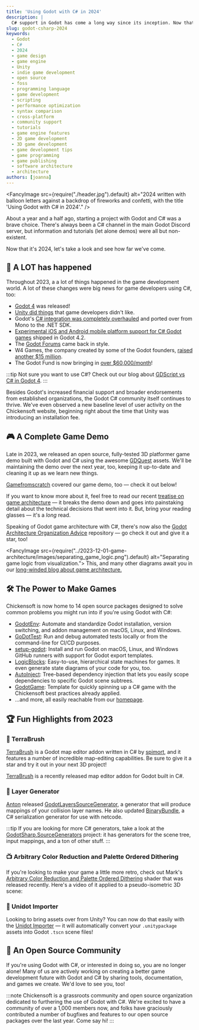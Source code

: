 ```yaml
---
title: 'Using Godot with C# in 2024'
description: |
  C# support in Godot has come a long way since its inception. Now that it's 2024, let's dive in and see what it's like.
slug: godot-csharp-2024
keywords:
  - Godot
  - C#
  - 2024
  - game design
  - game engine
  - Unity
  - indie game development
  - open source
  - foss
  - programming language
  - game development
  - scripting
  - performance optimization
  - syntax comparison
  - cross-platform
  - community support
  - tutorials
  - game engine features
  - 2D game development
  - 3D game development
  - game development tips
  - game programming
  - game publishing
  - software architecture
  - architecture
authors: [joanna]
---
```


<FancyImage src={require("./header.jpg").default} alt="2024 written with balloon letters against a backdrop of fireworks and confetti, with the title 'Using Godot with C# in 2024'." />

About a year and a half ago, starting a project with Godot and C# was a brave choice. There's always been a C# channel in the main Godot Discord server, but information and tutorials (let alone demos) were all but non-existent.

Now that it's 2024, let's take a look and see how far we've come.

<!-- truncate -->

## 🥳 A LOT has happened

Throughout 2023, a a lot of things happened in the game development world. A lot of these changes were big news for game developers using C#, too:

- [Godot 4][godot4] was released!
- [Unity did things][can-godot-deliver] that game developers didn't like.
- Godot's [C# integration was completely overhauled][mono-to-net] and ported over from Mono to the .NET SDK.
- [Experimental iOS and Android mobile platform support for C# Godot games][csharp-mobile] shipped in Godot 4.2.
- The [Godot Forums][godot-forums] came back in style.
- W4 Games, the company created by some of the Godot founders, [raised another $15 million][w4].
- The Godot Fund is now bringing in [over $60,000/month][godot-fund]!

:::tip
Not sure you want to use C#? Check out our blog about [GDScript vs C# in Godot 4][gdscript-vs-csharp].
:::

Besides Godot's increased financial support and broader endorsements from established organizations, the Godot C# community itself continues to thrive. We've even observed a new baseline level of user activity on the Chickensoft website, beginning right about the time that Unity was introducing an installation fee.

## 🎮 A Complete Game Demo

Late in 2023, we released an open source, fully-tested 3D platformer game demo built with Godot and C# using the awesome [GDQuest] assets. We'll be maintaining the demo over the next year, too, keeping it up-to-date and cleaning it up as we learn new things.

<Spacer><GithubCard profile='chickensoft-games' repo='GameDemo' logo='/img/chickensoft/game_demo.png'/></Spacer>

[Gamefromscratch] covered our game demo, too — check it out below!

<Spacer><YoutubeEmbed embedUrl="https://www.youtube.com/embed/rQyEu1pkcTk?si=YaJ7fRPHgHyZnUe3" /></Spacer>

If you want to know more about it, feel free to read our recent [treatise on game architecture][game-arch] — it breaks the demo down and goes into painstaking detail about the technical decisions that went into it. But, bring your reading glasses — it's a _long_ read.

Speaking of Godot game architecture with C#, there's now also the [Godot Architecture Organization Advice][godot-arch-advice] repository — go check it out and give it a star, too!

<FancyImage src={require("../2023-12-01-game-architecture/images/separating_game_logic.png").default} alt="Separating game logic from visualization.">
This, and many other diagrams await you in our <a href="http://chickensoft.games/blog/game-architecture">long-winded blog about game architecture.</a>
</FancyImage>

## 🛠 The Power to Make Games

Chickensoft is now home to 14 open source packages designed to solve common problems you might run into if you're using Godot with C#:

- [GodotEnv]: Automate and standardize Godot installation, version switching, and addon management on macOS, Linux, and Windows.
- [GoDotTest]: Run and debug automated tests locally or from the command-line for CI/CD purposes.
- [setup-godot]: Install and run Godot on macOS, Linux, and Windows GitHub runners with support for Godot export templates.
- [LogicBlocks]: Easy-to-use, hierarchical state machines for games. It even generate state diagrams of your code for you, too.
- [AutoInject]: Tree-based dependency injection that lets you easily scope dependencies to specific Godot scene subtrees.
- [GodotGame]: Template for quickly spinning up a C# game with the Chickensoft best practices already applied.
- ...and more, all easily reachable from our [homepage][chickensoft].

## 🏆 Fun Highlights from 2023

### 🎨 TerraBrush

[TerraBrush] is a Godot map editor addon written in C# by [spimort], and it features a number of incredible map-editing capabilities. Be sure to give it a star and try it out in your next 3D project!

<FancyImage src="https://github.com/spimort/TerraBrush/raw/main/preview.gif?raw=true" alt="The TerraBrush map editor being used inside the Godot game engine.">
<a href="hhttps://github.com/spimort/TerraBrush">TerraBrush</a> is a recently released map editor addon for Godot built in C#.
</FancyImage>

### 🍰 Layer Generator

[Anton] released [GodotLayersSourceGenerator], a generator that will produce mappings of your collision layer names. He also updated [BinaryBundle], a C# serialization generator for use with netcode.

:::tip
If you are looking for more C# generators, take a look at the [GodotSharp.SourceGenerators] project: it has generators for the scene tree, input mappings, and a ton of other stuff.
:::

### 📺 Arbitrary Color Reduction and Palette Ordered Dithering

If you're looking to make your game a little more retro, check out Mark's [Arbitrary Color Reduction and Palette Ordered Dithering][dither] shader that was released recently. Here's a video of it applied to a pseudo-isometric 3D scene:

<ReactPlayer width="100%" playing={true} loop={true} controls={true} url="/media/dither.mp4" />

### 🌉 Unidot Importer

Looking to bring assets over from Unity? You can now do that easily with the [Unidot Importer][unidot] — it will automatically convert your `.unitypackage` assets into Godot `.tscn` scene files!

<FancyImage src="https://github.com/V-Sekai/unidot_importer/raw/main/unidot_example.jpg" alt="Unidot importing a Unity asset package into Godot." />

## 🐤 An Open Source Community

If you're using Godot with C#, or interested in doing so, you are no longer alone! Many of us are actively working on creating a better game development future with Godot and C# by sharing tools, documentation, and games we create. We'd love to see you, too!

:::note
Chickensoft is a grassroots community and open source organization dedicated to furthering the use of Godot with C#. We're excited to have a community of over a 1,000 members now, and folks have graciously contributed a number of bugfixes and features to our open source packages over the last year. Come say hi!
:::

<Spacer><BlogDiscordInvite /></Spacer>

[GDQuest]: https://www.gdquest.com/
[game-arch]: /blog/game-architecture
[gdscript-vs-csharp]: /blog/gdscript-vs-csharp/
[can-godot-deliver]: /blog/godot-delivers/
[godot-arch-advice]: https://github.com/abmarnie/godot-architecture-organization-advice
[Gamefromscratch]: https://www.youtube.com/watch?v=rQyEu1pkcTk
[godot4]: https://godotengine.org/article/godot-4-0-sets-sail/
[w4]: https://w4games.com/2023/12/07/w4-games-raises-15m-to-drive-video-game-development-inflection-with-godot-engine/
[csharp-mobile]: https://godotengine.org/article/godot-4-2-arrives-in-style/#c--net
[godot-forums]: https://godotengine.org/article/introducing-new-forum/
[mono-to-net]: https://godotengine.org/article/whats-new-in-csharp-for-godot-4-0/
[godot-fund]: https://fund.godotengine.org/
[GodotEnv]: https://github.com/chickensoft-games/GodotEnv
[GoDotTest]: https://github.com/chickensoft-games/GoDotTest
[setup-godot]: https://github.com/chickensoft-games/setup-godot
[LogicBlocks]: https://github.com/chickensoft-games/LogicBlocks
[AutoInject]: https://github.com/chickensoft-games/AutoInject
[GodotGame]: https://github.com/chickensoft-games/GodotGame
[spimort]: https://twitter.com/spimortdev
[TerraBrush]: https://github.com/spimort/TerraBrush
[Anton]: https://anton.bergaker.com/
[GodotLayersSourceGenerator]: https://github.com/AntonBergaker/GodotLayersSourceGenerator
[GodotSharp.SourceGenerators]: https://github.com/Cat-Lips/GodotSharp.SourceGenerators
[BinaryBundle]: https://github.com/AntonBergaker/BinaryBundle
[dither]: https://godotshaders.com/shader/arbitrary-color-reduction-ordered-dithering/
[unidot]: https://github.com/V-Sekai/unidot_importer
[chickensoft]: https://chickensoft.games
